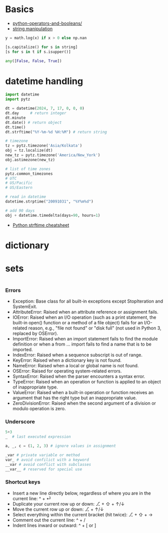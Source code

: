 

# Basics
- [python-operators-and-booleans/](https://writeblocked.org/resources/python_cheat_sheet.pdf)
- [string manipulation](https://github.com/wilfredinni/python-cheatsheet/blob/master/docs/cheatsheet/manipulating-strings.md)

```python
y = math.log(x) if x > 0 else np.nan

[s.capitalize() for s in string]
[s for s in t if s.isupper()]

any([False, False, True])

```
# datetime handling
```python
import datetime
import pytz

dt = datetime(2024, 7, 17, 0, 0, 0)
dt.day     # return integer
dt.minute
dt.date() # return object
dt.time()
dt.strftime("%Y-%m-%d %H:%M") # return string

# timezone
tz = pytz.timezone('Asia/Kolkata')
obj = tz.localize(dt)
new_tz = pytz.timezone('America/New_York')
obj.astimezone(new_tz)

# list of time zones
pytz.common_timezones
# UTC
# US/Pacific
# US/Eastern

# read in datetime
datetime.strptime("20091031", "%Y%m%d")

# add 90 days
obj + datetime.timedelta(days=90, hours=1)

```
- [Python strftime cheatsheet](https://strftime.org/)

# dictionary

# sets
```python

```



### Errors
- Exception: Base class for all built-in exceptions except StopIteration and SystemExit.
- AttributeError: Raised when an attribute reference or assignment fails.
- IOError: Raised when an I/O operation (such as a print statement, the built-in open() function or a method of a file object) fails for an I/O-related reason, e.g., "file not found" or "disk full" (not used in Python 3, replaced by OSError).
- ImportError: Raised when an import statement fails to find the module definition or when a from ... import fails to find a name that is to be imported.
- IndexError: Raised when a sequence subscript is out of range.
- KeyError: Raised when a dictionary key is not found.
- NameError: Raised when a local or global name is not found.
- OSError: Raised for operating system-related errors.
- SyntaxError: Raised when the parser encounters a syntax error.
- TypeError: Raised when an operation or function is applied to an object of inappropriate type.
- ValueError: Raised when a built-in operation or function receives an argument that has the right type but an inappropriate value.
- ZeroDivisionError: Raised when the second argument of a division or modulo operation is zero.


### Underscore 

```python
5+3
_  # last executed expression

a, _, c = (1, 2, 3) # ignore values in assignment

_var # private variable or method
var_ # avoid confilict with a keyword
__var # avoid conflict with subclasses
__var__ # reserved for special use


```

### Shortcut keys
- Insert a new line directly below, regardless of where you are in the current line: ^ + ⏎
- Duplicate your current row up or down: ⎇ + ⇧ + ↑/↓
- Move the current row up or down: ⎇ + ↑/↓
- Select everything within the current bracket (hit twice): ⎇ + ⇧ + →
- Comment out the current line: ^ + /
- Indent lines inward or outward: ^ + [ or ]
